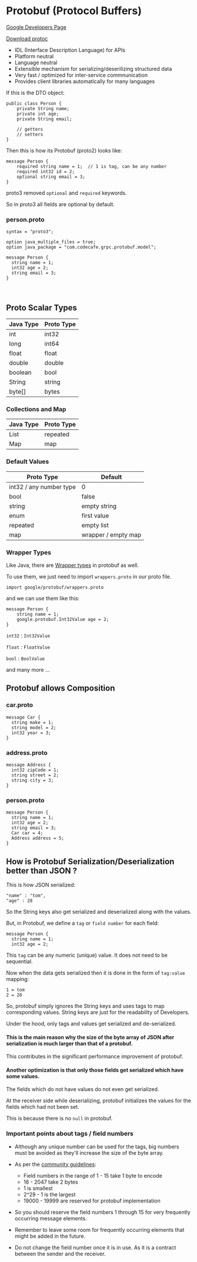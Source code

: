 # Protobuf (Protocol Buffers)

[Google Developers Page](https://developers.google.com/protocol-buffers "Protocol Buffers")

[Download protoc](https://github.com/protocolbuffers/protobuf/releases "Download protoc")

* IDL (Interface Description Language) for APIs
* Platform neutral
* Language neutral
* Extensible mechanism for serializing/deserilizing structured data
* Very fast / optimized for inter-service commnunication
* Provides client libraries automatically for many languages

If this is the DTO object:

```
public class Person {
    private String name;
    private int age;
    private String email;
  
    // getters
    // setters
}
```

Then this is how its Protobuf (proto2) looks like:

```
message Person {
    required string name = 1;  // 1 is tag, can be any number
    required int32 id = 2;
    optional string email = 3;
}
```

proto3 removed `optional` and `required` keywords.

So in proto3 all fields are optional by default.

### person.proto

```
syntax = "proto3";

option java_multiple_files = true;
option java_package = "com.codecafe.grpc.protobuf.model";

message Person {
  string name = 1;
  int32 age = 2;
  string email = 3;
}
```

<br>

## Proto Scalar Types

| **Java Type** | **Proto Type** |
|---------------|----------------|
| int           | int32          |
| long          | int64          |
| float         | float          |
| double        | double         |
| boolean       | bool           |
| String        | string         |
| byte[]        | bytes          |

### Collections and Map

| **Java Type** | **Proto Type** |
|---------------|----------------|
| List          | repeated       |
| Map           | map            |

### Default Values

| **Proto Type**          | **Default**         |
|-------------------------|---------------------|
| int32 / any number type | 0                   |
| bool                    | false               |
| string                  | empty string        |
| enum                    | first value         |
| repeated                | empty list          |
| map                     | wrapper / empty map |

### Wrapper Types

Like Java, there are [Wrapper types](https://developers.google.com/protocol-buffers/docs/reference/google.protobuf "Wrapper Types") in protobuf as well.

To use them, we just need to import `wrappers.proto` in our proto file.

`import google/protobuf/wrappers.proto`

and we can use them like this:

```
message Person {
    string name = 1;
    google.protobuf.Int32Value age = 2;
}
```

`int32` : `Int32Value`

`float` : `FloatValue`

`bool` : `BoolValue`

and many more ...


## Protobuf allows Composition

### car.proto

```
message Car {
  string make = 1;
  string model = 2;
  int32 year = 3;
}
```

### address.proto

```
message Address {
  int32 zipCode = 1;
  string street = 2;
  string city = 3;
}
```

### person.proto

```
message Person {
  string name = 1;
  int32 age = 2;
  string email = 3;
  Car car = 4;
  Address address = 5;
}
```

## How is Protobuf Serialization/Deserialization better than JSON ?

This is how JSON serialized:
```
"name" : "tom",
"age" : 28
```

So the String keys also get serialized and deserialized along with the values.

But, in Protobuf, we define a `tag` or `field number` for each field:

```
message Person {
  string name = 1;
  int32 age = 2;
```

This `tag` can be any numeric (unique) value. It does not need to be sequential.

Now when the data gets serialized then it is done in the form of `tag:value` mapping:

```
1 = tom
2 = 28
```

So, protobuf simply ignores the String keys and uses tags to map corresponding values.
String keys are just for the readability of Developers.

Under the hood, only tags and values get serialized and de-serialized.

#### This is the main reason why the size of the byte array of JSON after serialization is much larger than that of a protobuf.

This contributes in the significant performance improvement of protobuf.

#### Another optimization is that only those fields get serialized which have some values.

The fields which do not have values do not even get serialized.

At the receiver side while deserializing, protobuf initializes the values for the fields which had not been set.

This is because there is no `null` in protobuf.

### Important points about tags / field numbers

* Although any unique number can be used for the tags, big numbers must be avoided as they'll increase the size of the byte array.

* As per the [community guidelines](https://developers.google.com/protocol-buffers/docs/proto3#assigning_field_numbers "Assigning Field Numbers"):

  - Field numbers in the range of 1 - 15 take 1 byte to encode
  - 16 - 2047 take 2 bytes
  - 1 is smallest
  - 2^29 - 1 is the largest
  - 19000 - 19999 are reserved for protobuf implementation

* So you should reserve the field numbers 1 through 15 for very frequently occurring message elements.

* Remember to leave some room for frequently occurring elements that might be added in the future.

* Do not change the field number once it is in use. As it is a contract between the sender and the receiver.
